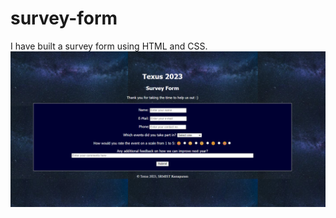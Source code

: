 # survey-form
I have built a survey form using HTML and CSS.
<img src="https://raw.githubusercontent.com/annamalaiprabu/survey-form/master/survey-form.png">
